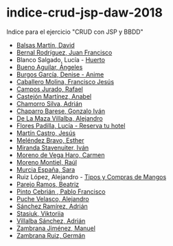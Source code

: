 
# indice-crud-jsp-daw-2018
Indice para el ejercicio "CRUD con JSP y BBDD"

* [Balsas Martín, David](https://github.com/davidbalsasmartin/CRUD)
* [Bernal Rodríguez, Juan Francisco](https://github.com/jfbernal92/CRUD)
* Blanco Salgado, Lucía - [Huerto](https://github.com/lucia-blanco/CRUD)
* [Bueno Aguilar, Ángeles](https://github.com/angelesbueno/CRUD_JSP)
* [Burgos García, Denise - Anime ](https://github.com/Denise98/Ejercicio-CRUD)
* [Caballero Molina, Francisco Jesús](https://github.com/fjcmolina/CRUD-con-JSP-Y-BBDD)
* [Campos Jurado, Rafael](https://github.com/rafacampjurado/CRUD_REPTILES)
* [Castejón Martínez, Anabel](https://github.com/ancastm/CRUD_LIBROS)
* [Chamorro Silva, Adrián](https://github.com/AdrianChSilva/CRUD-Videojuegos)
* [Chaparro Barese, Gonzalo Iván](https://github.com/gonzaloivan121/CRUD_JSP_2018)
* [De La Maza Villalba, Alejandro](https://github.com/alejndr/CRUD)
* [Flores Padilla, Lucía - Reserva tu hotel](https://github.com/luciaflores25/CRUD_JSP)
* [Martín Castro, Jesús](https://github.com/Jesusmc82/CrudJSP.git)
* [Meléndez Bravo, Esther](https://github.com/esthermelendez/CRUD_JSP)
* [Miranda Stavenuiter, Iván](https://github.com/ivanmirandastavenuiter/CRUD)
* [Moreno de Vega Haro, Carmen](https://github.com/CarmenMorenodeVega/CRUD_JSP.git)
* [Moreno Montiel, Raúl](https://github.com/RaaulMM/CRUD_JSP)
* [Murcia España, Sara](https://github.com/SaraMurcia/CRUD)
* Ruiz López, Alejandro - [Tipos y Compras de Mangos](https://github.com/AleRui/CRUD_MangoAxarquia)
* [Parejo Ramos, Beatriz](https://github.com/BeatrizPR/CRUD) 
* [Pinto Cebrián , Pablo Francisco](https://github.com/pablopinto/CrudJsp)
* [Puche Velasco, Alejandro](https://github.com/AlejandroPuche/crud_jsp)
* [Sánchez Ramírez, Adrián](https://github.com/adriansanchezramirez/CRUD-.git)
* [Stasiuk, Viktoriia](https://github.com/viktoriiaStasiuk/CRUD)
* [Villalba Sánchez, Adrián](https://github.com/AdrianVillalbaSanchez/CRUD)
* [Zambrana Jiménez, Manuel](https://github.com/manuelzambrana/CRUD_JSP)
* [Zambrana Ruiz, Germán](https://github.com/GermanZR98/CRUD2018v2)
